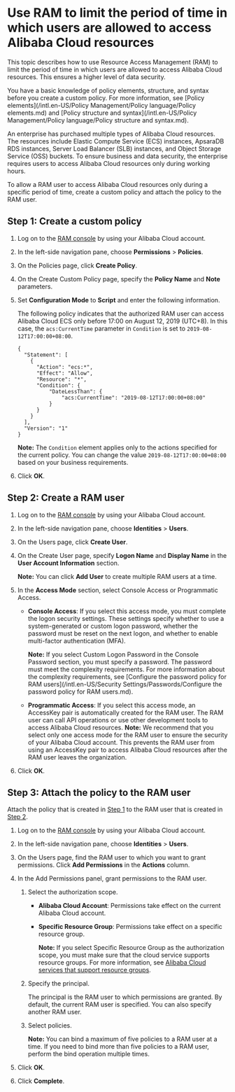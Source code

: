 # Use RAM to limit the period of time in which users are allowed to access Alibaba Cloud resources

This topic describes how to use Resource Access Management \(RAM\) to limit the period of time in which users are allowed to access Alibaba Cloud resources. This ensures a higher level of data security.

You have a basic knowledge of policy elements, structure, and syntax before you create a custom policy. For more information, see [Policy elements](/intl.en-US/Policy Management/Policy language/Policy elements.md) and [Policy structure and syntax](/intl.en-US/Policy Management/Policy language/Policy structure and syntax.md).

An enterprise has purchased multiple types of Alibaba Cloud resources. The resources include Elastic Compute Service \(ECS\) instances, ApsaraDB RDS instances, Server Load Balancer \(SLB\) instances, and Object Storage Service \(OSS\) buckets. To ensure business and data security, the enterprise requires users to access Alibaba Cloud resources only during working hours.

To allow a RAM user to access Alibaba Cloud resources only during a specific period of time, create a custom policy and attach the policy to the RAM user.

## Step 1: Create a custom policy

1.  Log on to the [RAM console](https://ram.console.aliyun.com/) by using your Alibaba Cloud account.

2.  In the left-side navigation pane, choose **Permissions** \> **Policies**.

3.  On the Policies page, click **Create Policy**.

4.  On the Create Custom Policy page, specify the **Policy Name** and **Note** parameters.

5.  Set **Configuration Mode** to **Script** and enter the following information.

    The following policy indicates that the authorized RAM user can access Alibaba Cloud ECS only before 17:00 on August 12, 2019 \(UTC+8\). In this case, the `acs:CurrentTime` parameter in `Condition` is set to `2019-08-12T17:00:00+08:00`.

    ```
    {
      "Statement": [
        {
          "Action": "ecs:*",
          "Effect": "Allow",
          "Resource": "*",
          "Condition": {
              "DateLessThan": {
                  "acs:CurrentTime": "2019-08-12T17:00:00+08:00"
              }
          }
        }
      ],
      "Version": "1"
    }
    ```

    **Note:** The `Condition` element applies only to the actions specified for the current policy. You can change the value `2019-08-12T17:00:00+08:00` based on your business requirements.

6.  Click **OK**.


## Step 2: Create a RAM user

1.  Log on to the [RAM console](https://ram.console.aliyun.com/) by using your Alibaba Cloud account.

2.  In the left-side navigation pane, choose **Identities** \> **Users**.

3.  On the Users page, click **Create User**.

4.  On the Create User page, specify **Logon Name** and **Display Name** in the **User Account Information** section.

    **Note:** You can click **Add User** to create multiple RAM users at a time.

5.  In the **Access Mode** section, select Console Access or Programmatic Access.

    -   **Console Access**: If you select this access mode, you must complete the logon security settings. These settings specify whether to use a system-generated or custom logon password, whether the password must be reset on the next logon, and whether to enable multi-factor authentication \(MFA\).

        **Note:** If you select Custom Logon Password in the Console Password section, you must specify a password. The password must meet the complexity requirements. For more information about the complexity requirements, see [Configure the password policy for RAM users](/intl.en-US/Security Settings/Passwords/Configure the password policy for RAM users.md).

    -   **Programmatic Access**: If you select this access mode, an AccessKey pair is automatically created for the RAM user. The RAM user can call API operations or use other development tools to access Alibaba Cloud resources.
    **Note:** We recommend that you select only one access mode for the RAM user to ensure the security of your Alibaba Cloud account. This prevents the RAM user from using an AccessKey pair to access Alibaba Cloud resources after the RAM user leaves the organization.

6.  Click **OK**.


## Step 3: Attach the policy to the RAM user

Attach the policy that is created in [Step 1](#section_ar7_odt_vzq) to the RAM user that is created in [Step 2](#section_2um_0fm_46h).

1.  Log on to the [RAM console](https://ram.console.aliyun.com/) by using your Alibaba Cloud account.

2.  In the left-side navigation pane, choose **Identities** \> **Users**.

3.  On the Users page, find the RAM user to which you want to grant permissions. Click **Add Permissions** in the **Actions** column.

4.  In the Add Permissions panel, grant permissions to the RAM user.

    1.  Select the authorization scope.

        -   **Alibaba Cloud Account**: Permissions take effect on the current Alibaba Cloud account.
        -   **Specific Resource Group**: Permissions take effect on a specific resource group.

            **Note:** If you select Specific Resource Group as the authorization scope, you must make sure that the cloud service supports resource groups. For more information, see [Alibaba Cloud services that support resource groups]().

    2.  Specify the principal.

        The principal is the RAM user to which permissions are granted. By default, the current RAM user is specified. You can also specify another RAM user.

    3.  Select policies.

        **Note:** You can bind a maximum of five policies to a RAM user at a time. If you need to bind more than five policies to a RAM user, perform the bind operation multiple times.

5.  Click **OK**.

6.  Click **Complete**.


